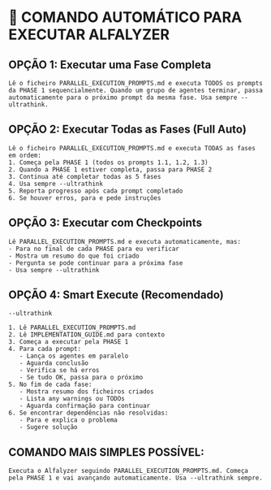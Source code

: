 # 🚀 COMANDO AUTOMÁTICO PARA EXECUTAR ALFALYZER

## OPÇÃO 1: Executar uma Fase Completa

```
Lê o ficheiro PARALLEL_EXECUTION_PROMPTS.md e executa TODOS os prompts da PHASE 1 sequencialmente. Quando um grupo de agentes terminar, passa automaticamente para o próximo prompt da mesma fase. Usa sempre --ultrathink.
```

## OPÇÃO 2: Executar Todas as Fases (Full Auto)

```
Lê o ficheiro PARALLEL_EXECUTION_PROMPTS.md e executa TODAS as fases em ordem:
1. Começa pela PHASE 1 (todos os prompts 1.1, 1.2, 1.3)
2. Quando a PHASE 1 estiver completa, passa para PHASE 2
3. Continua até completar todas as 5 fases
4. Usa sempre --ultrathink
5. Reporta progresso após cada prompt completado
6. Se houver erros, para e pede instruções
```

## OPÇÃO 3: Executar com Checkpoints

```
Lê PARALLEL_EXECUTION_PROMPTS.md e executa automaticamente, mas:
- Para no final de cada PHASE para eu verificar
- Mostra um resumo do que foi criado
- Pergunta se pode continuar para a próxima fase
- Usa sempre --ultrathink
```

## OPÇÃO 4: Smart Execute (Recomendado)

```
--ultrathink

1. Lê PARALLEL_EXECUTION_PROMPTS.md
2. Lê IMPLEMENTATION_GUIDE.md para contexto
3. Começa a executar pela PHASE 1
4. Para cada prompt:
   - Lança os agentes em paralelo
   - Aguarda conclusão
   - Verifica se há erros
   - Se tudo OK, passa para o próximo
5. No fim de cada fase:
   - Mostra resumo dos ficheiros criados
   - Lista any warnings ou TODOs
   - Aguarda confirmação para continuar
6. Se encontrar dependências não resolvidas:
   - Para e explica o problema
   - Sugere solução
```

## COMANDO MAIS SIMPLES POSSÍVEL:

```
Executa o Alfalyzer seguindo PARALLEL_EXECUTION_PROMPTS.md. Começa pela PHASE 1 e vai avançando automaticamente. Usa --ultrathink sempre.
```
